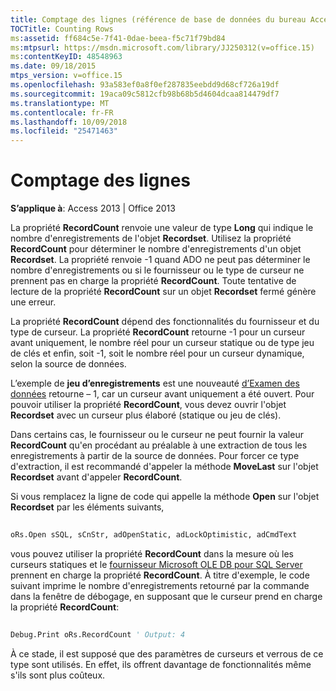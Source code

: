 ```yaml
---
title: Comptage des lignes (référence de base de données du bureau Access)
TOCTitle: Counting Rows
ms:assetid: ff684c5e-7f41-0dae-beea-f5c71f79bd84
ms:mtpsurl: https://msdn.microsoft.com/library/JJ250312(v=office.15)
ms:contentKeyID: 48548963
ms.date: 09/18/2015
mtps_version: v=office.15
ms.openlocfilehash: 93a583ef0a8f0ef287835eebdd9d68cf726a19df
ms.sourcegitcommit: 19aca09c5812cfb98b68b5d4604dcaa814479df7
ms.translationtype: MT
ms.contentlocale: fr-FR
ms.lasthandoff: 10/09/2018
ms.locfileid: "25471463"
---
```

# <a name="counting-rows"></a>Comptage des lignes


**S’applique à**: Access 2013 | Office 2013

La propriété **RecordCount** renvoie une valeur de type **Long** qui indique le nombre d'enregistrements de l'objet **Recordset**. Utilisez la propriété **RecordCount** pour déterminer le nombre d'enregistrements d'un objet **Recordset**. La propriété renvoie -1 quand ADO ne peut pas déterminer le nombre d'enregistrements ou si le fournisseur ou le type de curseur ne prennent pas en charge la propriété **RecordCount**. Toute tentative de lecture de la propriété **RecordCount** sur un objet **Recordset** fermé génère une erreur.

La propriété **RecordCount** dépend des fonctionnalités du fournisseur et du type de curseur. La propriété **RecordCount** retourne -1 pour un curseur avant uniquement, le nombre réel pour un curseur statique ou de type jeu de clés et enfin, soit -1, soit le nombre réel pour un curseur dynamique, selon la source de données.

L’exemple de **jeu d’enregistrements** est une nouveauté [d’Examen des données](chapter-3-examining-data.md) retourne – 1, car un curseur avant uniquement a été ouvert. Pour pouvoir utiliser la propriété **RecordCount**, vous devez ouvrir l'objet **Recordset** avec un curseur plus élaboré (statique ou jeu de clés).

Dans certains cas, le fournisseur ou le curseur ne peut fournir la valeur **RecordCount** qu'en procédant au préalable à une extraction de tous les enregistrements à partir de la source de données. Pour forcer ce type d'extraction, il est recommandé d'appeler la méthode **MoveLast** sur l'objet **Recordset** avant d'appeler **RecordCount**.

Si vous remplacez la ligne de code qui appelle la méthode **Open** sur l'objet **Recordset** par les éléments suivants,

```vb 
 
oRs.Open sSQL, sCnStr, adOpenStatic, adLockOptimistic, adCmdText 
```

vous pouvez utiliser la propriété **RecordCount** dans la mesure où les curseurs statiques et le [fournisseur Microsoft OLE DB pour SQL Server](microsoft-ole-db-provider-for-sql-server.md) prennent en charge la propriété **RecordCount**. À titre d'exemple, le code suivant imprime le nombre d'enregistrements retourné par la commande dans la fenêtre de débogage, en supposant que le curseur prend en charge la propriété **RecordCount**:

```vb 
 
Debug.Print oRs.RecordCount ' Output: 4 
```

À ce stade, il est supposé que des paramètres de curseurs et verrous de ce type sont utilisés. En effet, ils offrent davantage de fonctionnalités même s'ils sont plus coûteux.

